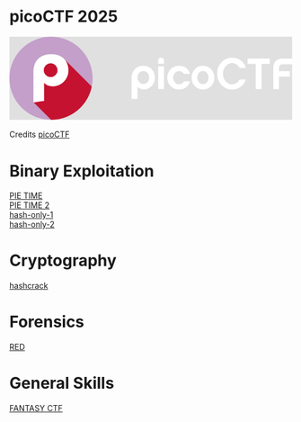 # picoCTF 2025

[![picoCTF 2025 logo](https://github.com/as4395/ctf-writeups/blob/main/picoctf25/picoctf-logo-horizontal-white.svg)](https://picoctf.org/)

Credits [picoCTF](https://picoctf.org/)

# Binary Exploitation

[PIE TIME](https://github.com/as4395/ctf-writeups/tree/main/picoctf25/binary_exploitation/PIE%20TIME)  
[PIE TIME 2](https://github.com/as4395/ctf-writeups/tree/main/picoctf25/binary_exploitation/PIE%20TIME%202)  
[hash-only-1](https://github.com/as4395/ctf-writeups/tree/main/picoctf25/binary_exploitation/hash-only-1)  
[hash-only-2](https://github.com/as4395/ctf-writeups/tree/main/picoctf25/binary_exploitation/hash-only-2)

# Cryptography
[hashcrack](https://github.com/as4395/ctf-writeups/tree/main/picoctf25/cryptography/hashcrack)

# Forensics
[RED](https://github.com/as4395/ctf-writeups/tree/main/picoctf25/forensics/RED)

# General Skills
[FANTASY CTF](https://github.com/as4395/ctf-writeups/tree/main/picoctf25/general-skills/FANTASYCTF)

